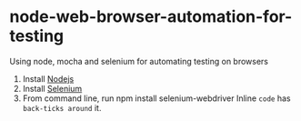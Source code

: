 node-web-browser-automation-for-testing
=======================================

Using node, mocha and selenium for automating testing on browsers

1. Install [Nodejs](http://nodejs.org/)
2. Install [Selenium](http://chromedriver.storage.googleapis.com/index.html)
3. From command line, run npm install selenium-webdriver
Inline `code` has `back-ticks around` it.
